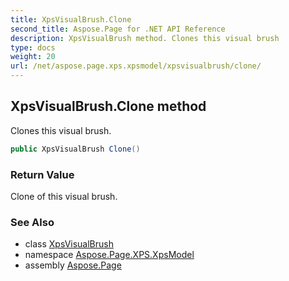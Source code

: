 ```yaml
---
title: XpsVisualBrush.Clone
second_title: Aspose.Page for .NET API Reference
description: XpsVisualBrush method. Clones this visual brush
type: docs
weight: 20
url: /net/aspose.page.xps.xpsmodel/xpsvisualbrush/clone/
---
```

## XpsVisualBrush.Clone method

Clones this visual brush.

```csharp
public XpsVisualBrush Clone()
```

### Return Value

Clone of this visual brush.

### See Also

* class [XpsVisualBrush](../)
* namespace [Aspose.Page.XPS.XpsModel](../../xpsvisualbrush/)
* assembly [Aspose.Page](../../../)


